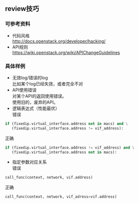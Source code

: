 review技巧
-----
### 可参考资料 
+ 代码风格  
http://docs.openstack.org/developer/hacking/  
+ API规则  
https://wiki.openstack.org/wiki/APIChangeGuidelines  

### 具体样例  
+ 无效log/错误的log  
比如某个log已经失效，或者完全不对  
+ API使用错误  
对某个API的返回使用错误。  
使用旧的，废弃的API。   
+ 逻辑表达式（性能最优）   
错误  
```python
if (fixedip.virtual_interface.address not in macs) and \
   (fixedip.virtual_interface.address != vif_address):
```
正确
```python
if (fixedip.virtual_interface.address != vif_address) and \
   (fixedip.virtual_interface.address not in macs):
```
+ 指定参数对应关系  
错误   
```python 
call_func(context, network, vif.address)
```
正确  
```python
call_func(context, network, vif_adress=vif.address)
```
